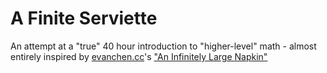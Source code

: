 # A Finite Serviette
An attempt at a "true" 40 hour introduction to "higher-level" math - almost entirely inspired by [evanchen.cc](evanchen.cc)'s ["An Infinitely Large Napkin"](https://github.com/vEnhance/napkin/)
